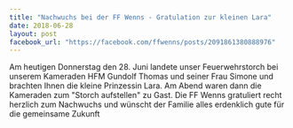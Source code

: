 ```yaml
---
title: "Nachwuchs bei der FF Wenns - Gratulation zur kleinen Lara"
date: 2018-06-28
layout: post
facebook_url: "https://facebook.com/ffwenns/posts/2091861380888976"
---
```


Am heutigen Donnerstag den 28. Juni landete unser Feuerwehrstorch bei unserem Kameraden HFM Gundolf Thomas und seiner Frau Simone und brachten Ihnen die kleine Prinzessin Lara. Am Abend waren dann die Kameraden zum "Storch aufstellen" zu Gast. Die FF Wenns gratuliert recht herzlich zum Nachwuchs und wünscht der Familie alles erdenklich gute für die gemeinsame Zukunft